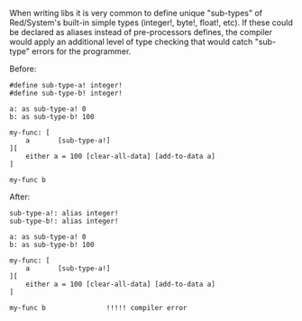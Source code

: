 When writing libs it is very common to define unique "sub-types" of Red/System's built-in simple types (integer!, byte!, float!, etc). If these could be declared as aliases instead of pre-processors defines, the compiler would apply an additional level of type checking that would catch "sub-type" errors for the programmer.

Before:
```
#define sub-type-a! integer!
#define sub-type-b! integer!

a: as sub-type-a! 0
b: as sub-type-b! 100

my-func: [
	a		[sub-type-a!]
][
	either a = 100 [clear-all-data] [add-to-data a]
]

my-func b
```

After:
```
sub-type-a!: alias integer!
sub-type-b!: alias integer!

a: as sub-type-a! 0
b: as sub-type-b! 100

my-func: [
	a		[sub-type-a!]
][
	either a = 100 [clear-all-data] [add-to-data a]
]

my-func b				!!!!! compiler error
```